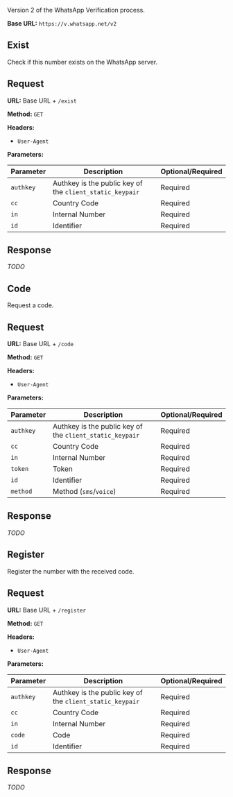 Version 2 of the WhatsApp Verification process.

**Base URL:** `https://v.whatsapp.net/v2`

## Exist

Check if this number exists on the WhatsApp server.

## Request

**URL:** Base URL + `/exist`

**Method:** `GET`

**Headers:**

-   `User-Agent`

**Parameters:**

| Parameter | Description | Optional/Required |
| --- | --- | --- |
| `authkey` | Authkey is the public key of the `client_static_keypair` | Required |
| `cc` | Country Code | Required |
| `in` | Internal Number | Required |
| `id` | Identifier | Required |

## Response

_TODO_

## Code

Request a code.

## Request

**URL:** Base URL + `/code`

**Method:** `GET`

**Headers:**

-   `User-Agent`

**Parameters:**

| Parameter | Description | Optional/Required |
| --- | --- | --- |
| `authkey` | Authkey is the public key of the `client_static_keypair` | Required |
| `cc` | Country Code | Required |
| `in` | Internal Number | Required |
| `token` | Token | Required |
| `id` | Identifier | Required |
| `method` | Method (`sms`/`voice`) | Required |

## Response

_TODO_

## Register

Register the number with the received code.

## Request

**URL:** Base URL + `/register`

**Method:** `GET`

**Headers:**

-   `User-Agent`

**Parameters:**

| Parameter | Description | Optional/Required |
| --- | --- | --- |
| `authkey` | Authkey is the public key of the `client_static_keypair` | Required |
| `cc` | Country Code | Required |
| `in` | Internal Number | Required |
| `code` | Code | Required |
| `id` | Identifier | Required |

## Response

_TODO_